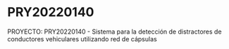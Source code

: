 # PRY20220140
PROYECTO: PRY20220140 - Sistema para la detección de distractores de conductores vehiculares utilizando red de cápsulas
